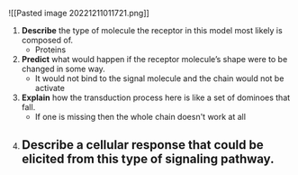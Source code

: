 ![[Pasted image 20221211011721.png]]
1. **Describe** the type of molecule the receptor in this model most likely is composed of.
	- Proteins
2. **Predict** what would happen if the receptor molecule’s shape were to be changed in some way.
	- It would not bind to the signal molecule and the chain would not be activate
3. **Explain** how the transduction process here is like a set of dominoes that fall.
	- If one is missing then the whole chain doesn't work at all
4. **Describe** a cellular response that could be elicited from this type of signaling pathway.
	- 